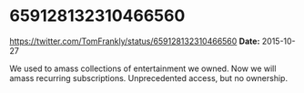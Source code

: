 # 659128132310466560
https://twitter.com/TomFrankly/status/659128132310466560
**Date:** 2015-10-27

We used to amass collections of entertainment we owned. Now we will amass recurring subscriptions. Unprecedented access, but no ownership.

